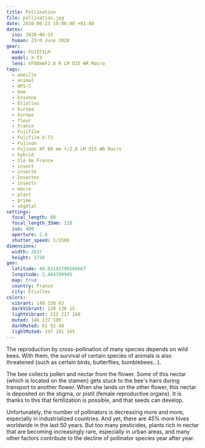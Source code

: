 ```yaml
---
title: Pollination
file: pollination.jpg
date: 2020-06-23 19:06:00 +01:00
dates:
  iso: 2020-06-23
  human: 23rd June 2020
gear:
  make: FUJIFILM
  model: X-T3
  lens: XF80mmF2.8 R LM OIS WR Macro
tags:
  - abeille
  - animal
  - APS-C
  - bee
  - Essonne
  - Étiolles
  - Europa
  - Europe
  - fleur
  - France
  - Fujifilm
  - Fujifilm X-T3
  - Fujinon
  - Fujinon XF 80 mm f/2.8 LM OIS WR Macro
  - hybrid
  - Ile de France
  - insect
  - insecte
  - Insectes
  - insects
  - macro
  - plant
  - prime
  - végétal
settings:
  focal_length: 80
  focal_length_35mm: 120
  iso: 400
  aperture: 2.8
  shutter_speed: 1/2500
dimensions:
  width: 2637
  height: 1758
geo:
  latitude: 48.63141700166667
  longitude: 2.464709945
  map: true
  country: France
  city: Étiolles
colors:
  vibrant: 149 158 63
  darkVibrant: 120 136 15
  lightVibrant: 212 217 160
  muted: 146 137 109
  darkMuted: 81 92 48
  lightMuted: 197 181 165
---
```


The reproduction by cross-pollination of many species depends on wild bees. With them, the survival of certain species of animals is also threatened (such as certain birds, butterflies, bumblebees...).

The bee collects pollen and nectar from the flower. Some of this nectar (which is located on the stamen) gets stuck to the bee's hairs during transport to another flower.  When she lands on the other flower, this nectar is deposited on the stigma, or pistil (female reproductive organs).   It is thanks to this that fertilization is possible, and that seeds can develop.

Unfortunately, the number of pollinators is decreasing more and more, especially in industrialized countries. And yet, there are 45% more hives worldwide in the last 50 years. But too many pesticides, plants rich in nectar that are becoming increasingly rare, especially in urban areas, and many other factors contribute to the decline of pollinator species year after year.
